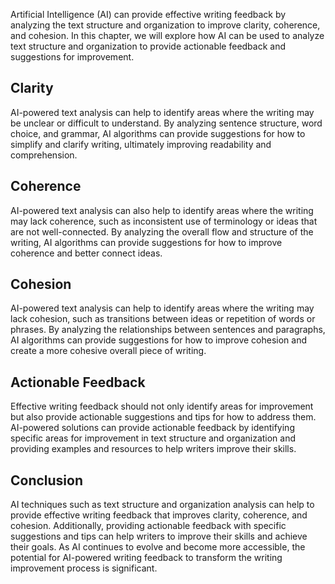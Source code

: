 
Artificial Intelligence (AI) can provide effective writing feedback by analyzing the text structure and organization to improve clarity, coherence, and cohesion. In this chapter, we will explore how AI can be used to analyze text structure and organization to provide actionable feedback and suggestions for improvement.

Clarity
-------

AI-powered text analysis can help to identify areas where the writing may be unclear or difficult to understand. By analyzing sentence structure, word choice, and grammar, AI algorithms can provide suggestions for how to simplify and clarify writing, ultimately improving readability and comprehension.

Coherence
---------

AI-powered text analysis can also help to identify areas where the writing may lack coherence, such as inconsistent use of terminology or ideas that are not well-connected. By analyzing the overall flow and structure of the writing, AI algorithms can provide suggestions for how to improve coherence and better connect ideas.

Cohesion
--------

AI-powered text analysis can help to identify areas where the writing may lack cohesion, such as transitions between ideas or repetition of words or phrases. By analyzing the relationships between sentences and paragraphs, AI algorithms can provide suggestions for how to improve cohesion and create a more cohesive overall piece of writing.

Actionable Feedback
-------------------

Effective writing feedback should not only identify areas for improvement but also provide actionable suggestions and tips for how to address them. AI-powered solutions can provide actionable feedback by identifying specific areas for improvement in text structure and organization and providing examples and resources to help writers improve their skills.

Conclusion
----------

AI techniques such as text structure and organization analysis can help to provide effective writing feedback that improves clarity, coherence, and cohesion. Additionally, providing actionable feedback with specific suggestions and tips can help writers to improve their skills and achieve their goals. As AI continues to evolve and become more accessible, the potential for AI-powered writing feedback to transform the writing improvement process is significant.
